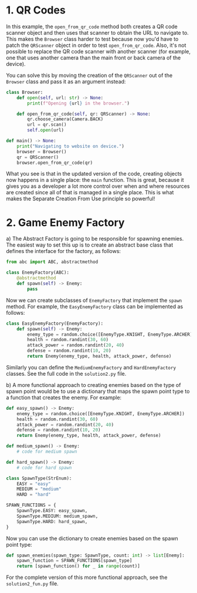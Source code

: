 # 1. QR Codes

In this example, the `open_from_qr_code` method both creates a QR code scanner object and then uses that scanner to obtain the URL to navigate to. This makes the `Browser` class harder to test because now you'd have to patch the `QRScanner` object in order to test `open_from_qr_code`. Also, it's not possible to replace the QR code scanner with another scanner (for example, one that uses another camera than the main front or back camera of the device).

You can solve this by moving the creation of the `QRScanner` out of the `Browser` class and pass it as an argument instead:

```python
class Browser:
    def open(self, url: str) -> None:
        print(f"Opening {url} in the browser.")

    def open_from_qr_code(self, qr: QRScanner) -> None:
        qr.choose_camera(Camera.BACK)
        url = qr.scan()
        self.open(url)

def main() -> None:
    print("Navigating to website on device.")
    browser = Browser()
    qr = QRScanner()
    browser.open_from_qr_code(qr)
```

What you see is that in the updated version of the code, creating objects now happens in a single place: the `main` function. This is great, because it gives you as a developer a lot more control over when and where resources are created since all of that is managed in a single place. This is what makes the Separate Creation From Use principle so powerful!

# 2. Game Enemy Factory

a) The Abstract Factory is going to be responsible for spawning enemies. The easiest way to set this up is to create an abstract base class that defines the interface for the factory, as follows:

```python
from abc import ABC, abstractmethod

class EnemyFactory(ABC):
    @abstractmethod
    def spawn(self) -> Enemy:
        pass
```

Now we can create subclasses of `EnemyFactory` that implement the `spawn` method. For example, the `EasyEnemyFactory` class can be implemented as follows:

```python
class EasyEnemyFactory(EnemyFactory):
    def spawn(self) -> Enemy:
        enemy_type = random.choice([EnemyType.KNIGHT, EnemyType.ARCHER])
        health = random.randint(30, 60)
        attack_power = random.randint(20, 40)
        defense = random.randint(10, 20)
        return Enemy(enemy_type, health, attack_power, defense)
```

Similarly you can define the `MediumEnemyFactory` and `HardEnemyFactory` classes. See the full code in the `solution2.py` file.

b) A more functional approach to creating enemies based on the type of spawn point would be to use a dictionary that maps the spawn point type to a function that creates the enemy. For example:

```python
def easy_spawn() -> Enemy:
    enemy_type = random.choice([EnemyType.KNIGHT, EnemyType.ARCHER])
    health = random.randint(30, 60)
    attack_power = random.randint(20, 40)
    defense = random.randint(10, 20)
    return Enemy(enemy_type, health, attack_power, defense)

def medium_spawn() -> Enemy:
    # code for medium spawn

def hard_spawn() -> Enemy:
    # code for hard spawn

class SpawnType(StrEnum):
    EASY = "easy"
    MEDIUM = "medium"
    HARD = "hard"

SPAWN_FUNCTIONS = {
    SpawnType.EASY: easy_spawn,
    SpawnType.MEDIUM: medium_spawn,
    SpawnType.HARD: hard_spawn,
}
```

Now you can use the dictionary to create enemies based on the spawn point type:

```python
def spawn_enemies(spawn_type: SpawnType, count: int) -> list[Enemy]:
    spawn_function = SPAWN_FUNCTIONS[spawn_type]
    return [spawn_function() for _ in range(count)]
```

For the complete version of this more functional approach, see the `solution2_fun.py` file.
